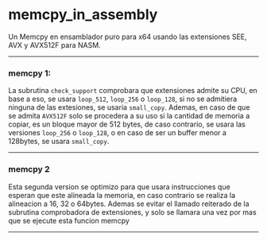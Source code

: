 # memcpy_in_assembly
Un Memcpy en ensamblador puro para x64 usando las extensiones SEE, AVX y AVX512F para NASM.

----

### memcpy 1:

La subrutina `check_support` comprobara que extensiones admite su CPU, en base a eso, se usara `loop_512`, `loop_256` o `loop_128`, si no se admitiera ninguna de las extesiones, se usaria `small_copy`.
Ademas, en caso de que se admita `AVX512F` solo se procedera a su uso si la cantidad de memoria a copiar, es un bloque mayor de 512 bytes, de caso contrario, se usara las versiones `loop_256` o `loop_128`, o en caso de ser un buffer menor a 128bytes, se usara `small_copy`.

----

### memcpy 2

Esta segunda version se optimizo para que usara instrucciones que esperan que este alineada la memoria, en caso contrario se realiza la alineacion a 16, 32 o 64bytes. Ademas se evitar el llamado reiterado de la subrutina comprobadora de extensiones, y solo se llamara una vez por mas que se ejecute esta funcion memcpy

----
